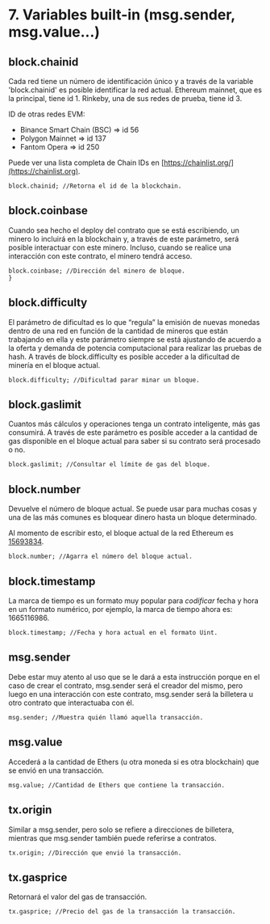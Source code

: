# 7. Variables built-in (msg.sender, msg.value...)

## block.chainid

Cada red tiene un número de identificación único y a través de la variable 'block.chainid' es posible identificar la red actual.
Ethereum mainnet, que es la principal, tiene id 1. Rinkeby, una de sus redes de prueba, tiene id 3.

ID de otras redes EVM:
- Binance Smart Chain (BSC) => id 56
- Polygon Mainnet => id 137
- Fantom Opera => id 250

Puede ver una lista completa de Chain IDs en [https://chainlist.org/](https://chainlist.org).

```solidity
block.chainid; //Retorna el id de la blockchain.
```

## block.coinbase

Cuando sea hecho el deploy del contrato que se está escribiendo, un minero lo incluirá en la blockchain y, a través de este parámetro, será posible interactuar con este minero. Incluso, cuando se realice una interacción con este contrato, el minero tendrá acceso.

```solidity
block.coinbase; //Dirección del minero de bloque.
}
```

## block.difficulty

El parámetro de dificultad es lo que “regula” la emisión de nuevas monedas dentro de una red en función de la cantidad de mineros que están trabajando en ella y este parámetro siempre se está ajustando de acuerdo a la oferta y demanda de potencia computacional para realizar las pruebas de hash. A través de block.difficulty es posible acceder a la dificultad de minería en el bloque actual.

```solidity
block.difficulty; //Dificultad parar minar un bloque.
```

## block.gaslimit

Cuantos más cálculos y operaciones tenga un contrato inteligente, más gas consumirá. A través de este parámetro es posible acceder a la cantidad de gas disponible en el bloque actual para saber si su contrato será procesado o no.

```solidity
block.gaslimit; //Consultar el límite de gas del bloque.
```

## block.number

Devuelve el número de bloque actual. Se puede usar para muchas cosas y una de las más comunes es bloquear dinero hasta un bloque determinado.

Al momento de escribir esto, el bloque actual de la red Ethereum es [15693834](https://etherscan.io/block/15693834).

```solidity
block.number; //Agarra el número del bloque actual.
```

## block.timestamp

La marca de tiempo es un formato muy popular para _codificar_ fecha y hora en un formato numérico, por ejemplo, la marca de tiempo ahora es: 1665116986.

```solidity
block.timestamp; //Fecha y hora actual en el formato Uint.
```

## msg.sender

Debe estar muy atento al uso que se le dará a esta instrucción porque en el caso de crear el contrato, msg.sender será el creador del mismo, pero luego en una interacción con este contrato, msg.sender será la billetera u otro contrato que interactuaba con él.

```solidity
msg.sender; //Muestra quién llamó aquella transacción.
```

## msg.value

Accederá a la cantidad de Ethers (u otra moneda si es otra blockchain) que se envió en una transacción.

```solidity
msg.value; //Cantidad de Ethers que contiene la transacción.
```

## tx.origin

Similar a msg.sender, pero solo se refiere a direcciones de billetera, mientras que msg.sender también puede referirse a contratos.

```solidity
tx.origin; //Dirección que envió la transacción.
```

## tx.gasprice

Retornará el valor del gas de transacción.

```solidity
tx.gasprice; //Precio del gas de la transacción la transacción.
```